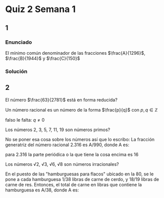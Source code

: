 # Quiz 2 Semana 1

## 1

### Enunciado

El mínimo común denominador de las fracciones $\frac{A}{1296}$, $\frac{B}{1944}$ y $\frac{C}{150}$

### Solución


## 2

El número $\frac{63}{2781}$ está en forma reducida?

Un número racional es un número de la forma $\frac{p}{q}$ con $p, q \in \mathbb{Z}$

falso le falta: $q \neq 0$

Los números 2, 3, 5, 7, 11, 19 son números primos?

No se poner esa cosa sobre los números así que lo escribo: La fracción generatriz del número racional 2.316 es A/990, donde A es:

para 2.316 la parte periódica o la que tiene la cosa encima es 16

Los números √2, √3, √6, √8 son números irracionales?

En el puesto de las "hamburguesas para flacos" ubicado en la 80, se le pone a cada hamburguesa 1/38 libras de carne de cerdo, y 18/19 libras de carne de res. Entonces, el total de carne en libras que contiene la hamburguesa es A/38, donde A es:
